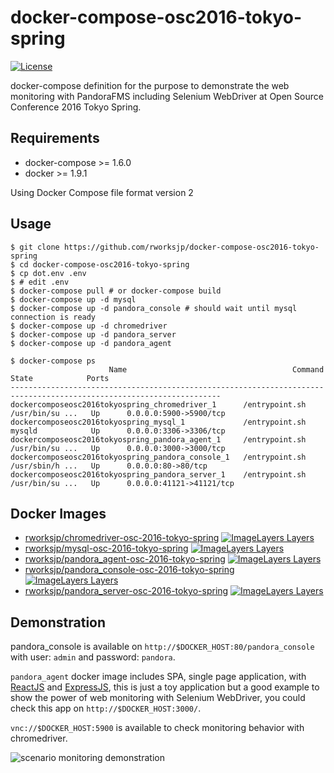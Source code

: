# docker-compose-osc2016-tokyo-spring

[![License](https://img.shields.io/github/license/rworksjp/docker-compose-osc2016-tokyo-spring.svg)](https://tldrlegal.com/license/gnu-general-public-license-v2)

docker-compose definition for the purpose to demonstrate 
the web monitoring with PandoraFMS including Selenium WebDriver
at Open Source Conference 2016 Tokyo Spring.

## Requirements

- docker-compose >= 1.6.0
- docker >= 1.9.1

Using Docker Compose file format version 2

## Usage

```console
$ git clone https://github.com/rworksjp/docker-compose-osc2016-tokyo-spring
$ cd docker-compose-osc2016-tokyo-spring
$ cp dot.env .env
$ # edit .env
$ docker-compose pull # or docker-compose build
$ docker-compose up -d mysql
$ docker-compose up -d pandora_console # should wait until mysql connection is ready
$ docker-compose up -d chromedriver
$ docker-compose up -d pandora_server
$ docker-compose up -d pandora_agent
```

```console
$ docker-compose ps
                      Name                                     Command               State            Ports
---------------------------------------------------------------------------------------------------------------------
dockercomposeosc2016tokyospring_chromedriver_1      /entrypoint.sh /usr/bin/su ...   Up      0.0.0.0:5900->5900/tcp
dockercomposeosc2016tokyospring_mysql_1             /entrypoint.sh mysqld            Up      0.0.0.0:3306->3306/tcp
dockercomposeosc2016tokyospring_pandora_agent_1     /entrypoint.sh /usr/bin/su ...   Up      0.0.0.0:3000->3000/tcp
dockercomposeosc2016tokyospring_pandora_console_1   /entrypoint.sh /usr/sbin/h ...   Up      0.0.0.0:80->80/tcp
dockercomposeosc2016tokyospring_pandora_server_1    /entrypoint.sh /usr/bin/su ...   Up      0.0.0.0:41121->41121/tcp
```

## Docker Images

- [rworksjp/chromedriver-osc-2016-tokyo-spring](https://hub.docker.com/r/rworksjp/chromedriver-osc-2016-tokyo-spring/)
  [![ImageLayers Layers](https://img.shields.io/imagelayers/layers/rworksjp/chromedriver-osc-2016-tokyo-spring/latest.svg)]()
- [rworksjp/mysql-osc-2016-tokyo-spring](https://hub.docker.com/r/rworksjp/mysql-osc-2016-tokyo-spring/)
  [![ImageLayers Layers](https://img.shields.io/imagelayers/layers/rworksjp/mysql-osc-2016-tokyo-spring/latest.svg)]()
- [rworksjp/pandora_agent-osc-2016-tokyo-spring](https://hub.docker.com/r/rworksjp/pandora_agent-osc-2016-tokyo-spring/)
  [![ImageLayers Layers](https://img.shields.io/imagelayers/layers/rworksjp/pandora_agent-osc-2016-tokyo-spring/latest.svg)]()
- [rworksjp/pandora_console-osc-2016-tokyo-spring](https://hub.docker.com/r/rworksjp/pandora_console-osc-2016-tokyo-spring/)
  [![ImageLayers Layers](https://img.shields.io/imagelayers/layers/rworksjp/pandora_console-osc-2016-tokyo-spring/latest.svg)]()
- [rworksjp/pandora_server-osc-2016-tokyo-spring](https://hub.docker.com/r/rworksjp/pandora_server-osc-2016-tokyo-spring/)
  [![ImageLayers Layers](https://img.shields.io/imagelayers/layers/rworksjp/pandora_server-osc-2016-tokyo-spring/latest.svg)]()

## Demonstration

pandora_console is available on `http://$DOCKER_HOST:80/pandora_console` with user: `admin` and password: `pandora`.

`pandora_agent` docker image includes SPA, single page application,
with [ReactJS](https://facebook.github.io/react/) and [ExpressJS](http://expressjs.com/),
this is just a toy application but a good example to show the power of web monitoring
with Selenium WebDriver, you could check this app on `http://$DOCKER_HOST:3000/`.

`vnc://$DOCKER_HOST:5900` is available to check monitoring behavior with chromedriver.

![scenario monitoring demonstration](./scenario-monitoring.gif "scenario monitoring demonstration")

